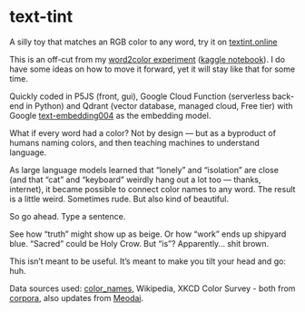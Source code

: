 # text-tint
A silly toy that matches an RGB color to any word, try it on [textint.online](textint.online)

This is an off-cut from my [word2color experiment](https://www.mixedmeanings.lol/code/word2color) ([kaggle notebook](https://www.kaggle.com/code/anyaepie/word2color-seeing-books-in-a-new-colour)). I do have some ideas on how to move it forward, yet it will stay like that for some time.

Quickly coded in P5JS (front, gui), Google Cloud Function (serverless back-end in Python) and Qdrant (vector database, managed cloud, Free tier) with Google [text-embedding004](https://cloud.google.com/vertex-ai/generative-ai/docs/model-reference/text-embeddings-api) as the embedding model.

What if every word had a color?
Not by design — but as a byproduct of humans naming colors, and then teaching machines to understand language.

As large language models learned that “lonely” and “isolation” are close (and that “cat” and “keyboard” weirdly hang out a lot too — thanks, internet), it became possible to connect color names to any word.
The result is a little weird. Sometimes rude. But also kind of beautiful.

So go ahead. Type a sentence.

See how “truth” might show up as beige. Or how “work” ends up shipyard blue. “Sacred” could be Holy Crow. But “is”? Apparently… shit brown.

This isn’t meant to be useful. It’s meant to make you tilt your head and go: huh.

Data sources used: [color_names](https://github.com/meodai/color-names), Wikipedia, XKCD Color Survey - both from [corpora](https://github.com/dariusk/corpora/tree/master/data/colors), also updates from [Meodai](https://github.com/meodai/wikipedia-color-names).


